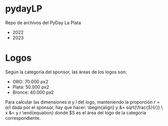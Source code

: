 # pydayLP
Repo de archivos del PyDay La Plata
- 2022
- 2023

# Logos
Según la categoría del sponsor, las áreas de los logos son:
- ORO:    70.000 px2
- Plata:  50.000 px2
- Bronce: 40.000 px2

Para calcular las dimensiones $a$ y $l$ del logo, manteniendo la proporción $r = a / l$ dada por el sponsor, hay que hacer:
\begin{align}
y &= sqrt{\frac{S}{r}} \\
x &= y r
\end{equation}
donde $S es el área del logo de la categoría correspondiente.

